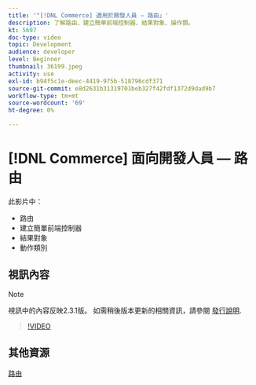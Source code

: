 ```yaml
---
title: '"[!DNL Commerce] 適用於開發人員 — 路由」'
description: 了解路由、建立簡單前端控制器、結果對象、操作類。
kt: 5697
doc-type: video
topic: Development
audience: developer
level: Beginner
thumbnail: 36199.jpeg
activity: use
exl-id: b94f5c1e-deec-4419-975b-518796cdf371
source-git-commit: e8d2631b31319701beb327f42fdf1372d9dad9b7
workflow-type: tm+mt
source-wordcount: '69'
ht-degree: 0%

---
```


# [!DNL Commerce] 面向開發人員 — 路由

此影片中：

- 路由
- 建立簡單前端控制器
- 結果對象
- 動作類別

## 視訊內容

>[!NOTE]
>
>視訊中的內容反映2.3.1版。 如需稍後版本更新的相關資訊，請參閱 [發行說明](https://experienceleague.adobe.com/docs/commerce-operations/release/notes/overview.html).

>[!VIDEO](https://video.tv.adobe.com/v/36199?quality=12&learn=on)

## 其他資源

[路由](https://developer.adobe.com/commerce/php/development/components/routing/)
